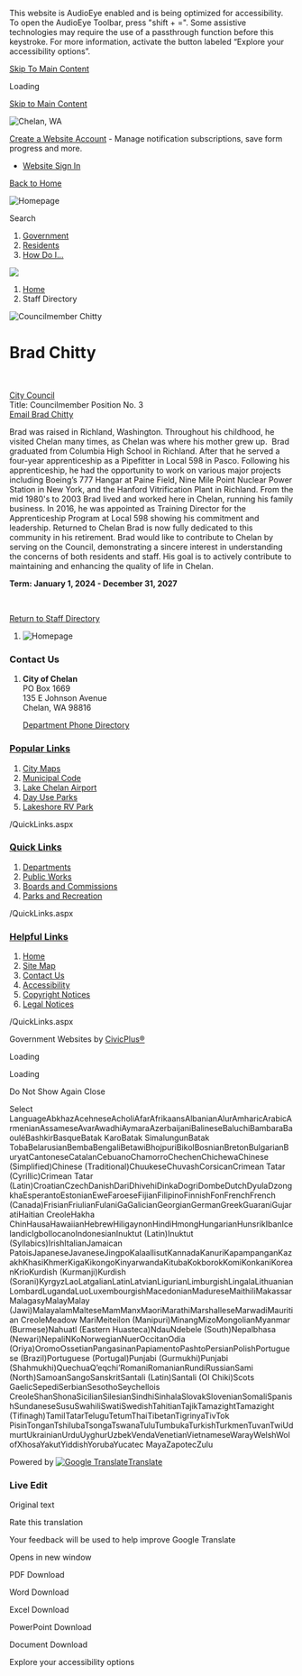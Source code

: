 This website is AudioEye enabled and is being optimized for accessibility. To open the AudioEye Toolbar, press "shift + =". Some assistive technologies may require the use of a passthrough function before this keystroke. For more information, activate the button labeled “Explore your accessibility options”.

[Skip To Main Content](https://cityofchelan.us/directory.aspx?EID=78%2F)

Loading

[Skip to Main Content](https://cityofchelan.us/directory.aspx?EID=78%2F)

![Chelan, WA](https://cityofchelan.us/ImageRepository/Document?documentID=27)

[Create a Website Account](https://cityofchelan.us/MyAccount/ProfileCreate) - Manage notification subscriptions, save form progress and more.   

- [Website Sign In](https://cityofchelan.us/MyAccount)

[Back to Home](https://cityofchelan.us)

![Homepage](https://cityofchelan.us/ImageRepository/Document?documentID=80)

Search

1. [Government](https://cityofchelan.us/27/Government)
2. [Residents](https://cityofchelan.us/31/Residents)
3. [How Do I...](https://cityofchelan.us/9/How-Do-I)

<!--THE END-->

![](https://cityofchelan.us/ImageRepository/Document?documentID=77)

1. [Home](https://cityofchelan.us)
2. Staff Directory

![Councilmember Chitty](https://cityofchelan.us/ImageRepository/Document?documentID=936)

# Brad Chitty

 

[City Council](https://cityofchelan.us/Directory.aspx?DID=16)  
Title: Councilmember Position No. 3  
[Email Brad Chitty](mailto:bchitty@cityofchelan.us)

Brad was raised in Richland, Washington. Throughout his childhood, he visited Chelan many times, as Chelan was where his mother grew up.  Brad graduated from Columbia High School in Richland. After that he served a four-year apprenticeship as a Pipefitter in Local 598 in Pasco. Following his apprenticeship, he had the opportunity to work on various major projects including Boeing’s 777 Hangar at Paine Field, Nine Mile Point Nuclear Power Station in New York, and the Hanford Vitrification Plant in Richland. From the mid 1980's to 2003 Brad lived and worked here in Chelan, running his family business. In 2016, he was appointed as Training Director for the Apprenticeship Program at Local 598 showing his commitment and leadership. Returned to Chelan Brad is now fully dedicated to this community in his retirement. Brad would like to contribute to Chelan by serving on the Council, demonstrating a sincere interest in understanding the concerns of both residents and staff. His goal is to actively contribute to maintaining and enhancing the quality of life in Chelan.

**Term: January 1, 2024 - December 31, 2027**

 

[Return to Staff Directory](https://cityofchelan.us/Directory.aspx)

1. ![Homepage](https://cityofchelan.us/ImageRepository/Document?documentId=86)

### Contact Us

1. **City of Chelan**  
   PO Box 1669  
   135 E Johnson Avenue  
   Chelan, WA 98816
   
   [Department Phone Directory](https://cityofchelan.us/Directory.aspx)

### [Popular Links](https://cityofchelan.us/QuickLinks.aspx?CID=24)

1. [City Maps](https://cityofchelan.us/269/City-Maps)
2. [Municipal Code](https://cityofchelan.us/208/Municipal-Code)
3. [Lake Chelan Airport](https://cityofchelan.us/213/Lake-Chelan-Airport)
4. [Day Use Parks](https://cityofchelan.us/180/Day-Use-Parks)
5. [Lakeshore RV Park](https://cityofchelan.us/194/Lakeshore-RV-Park)

/QuickLinks.aspx

### [Quick Links](https://cityofchelan.us/QuickLinks.aspx?CID=15)

1. [Departments](https://cityofchelan.us/157/City-Departments)
2. [Public Works](https://cityofchelan.us/163/Public-Works)
3. [Boards and Commissions](https://cityofchelan.us/202/Boards-Commissions)
4. [Parks and Recreation](https://cityofchelan.us/346/Parks-Recreation)

/QuickLinks.aspx

### [Helpful Links](https://cityofchelan.us/QuickLinks.aspx?CID=16)

1. [Home](https://cityofchelan.us)
2. [Site Map](https://cityofchelan.us/sitemap)
3. [Contact Us](https://cityofchelan.us/directory.aspx)
4. [Accessibility](https://cityofchelan.us/accessibility)
5. [Copyright Notices](https://cityofchelan.us/copyright)
6. [Legal Notices](https://cityofchelan.us/332/2356/Legal-Notices)

/QuickLinks.aspx

Government Websites by [CivicPlus®](https://connect.civicplus.com/referral)

Loading

Loading

Do Not Show Again Close

Select LanguageAbkhazAcehneseAcholiAfarAfrikaansAlbanianAlurAmharicArabicArmenianAssameseAvarAwadhiAymaraAzerbaijaniBalineseBaluchiBambaraBaouléBashkirBasqueBatak KaroBatak SimalungunBatak TobaBelarusianBembaBengaliBetawiBhojpuriBikolBosnianBretonBulgarianBuryatCantoneseCatalanCebuanoChamorroChechenChichewaChinese (Simplified)Chinese (Traditional)ChuukeseChuvashCorsicanCrimean Tatar (Cyrillic)Crimean Tatar (Latin)CroatianCzechDanishDariDhivehiDinkaDogriDombeDutchDyulaDzongkhaEsperantoEstonianEweFaroeseFijianFilipinoFinnishFonFrenchFrench (Canada)FrisianFriulianFulaniGaGalicianGeorgianGermanGreekGuaraniGujaratiHaitian CreoleHakha ChinHausaHawaiianHebrewHiligaynonHindiHmongHungarianHunsrikIbanIcelandicIgboIlocanoIndonesianInuktut (Latin)Inuktut (Syllabics)IrishItalianJamaican PatoisJapaneseJavaneseJingpoKalaallisutKannadaKanuriKapampanganKazakhKhasiKhmerKigaKikongoKinyarwandaKitubaKokborokKomiKonkaniKoreanKrioKurdish (Kurmanji)Kurdish (Sorani)KyrgyzLaoLatgalianLatinLatvianLigurianLimburgishLingalaLithuanianLombardLugandaLuoLuxembourgishMacedonianMadureseMaithiliMakassarMalagasyMalayMalay (Jawi)MalayalamMalteseMamManxMaoriMarathiMarshalleseMarwadiMauritian CreoleMeadow MariMeiteilon (Manipuri)MinangMizoMongolianMyanmar (Burmese)Nahuatl (Eastern Huasteca)NdauNdebele (South)Nepalbhasa (Newari)NepaliNKoNorwegianNuerOccitanOdia (Oriya)OromoOssetianPangasinanPapiamentoPashtoPersianPolishPortuguese (Brazil)Portuguese (Portugal)Punjabi (Gurmukhi)Punjabi (Shahmukhi)QuechuaQʼeqchiʼRomaniRomanianRundiRussianSami (North)SamoanSangoSanskritSantali (Latin)Santali (Ol Chiki)Scots GaelicSepediSerbianSesothoSeychellois CreoleShanShonaSicilianSilesianSindhiSinhalaSlovakSlovenianSomaliSpanishSundaneseSusuSwahiliSwatiSwedishTahitianTajikTamazightTamazight (Tifinagh)TamilTatarTeluguTetumThaiTibetanTigrinyaTivTok PisinTonganTshilubaTsongaTswanaTuluTumbukaTurkishTurkmenTuvanTwiUdmurtUkrainianUrduUyghurUzbekVendaVenetianVietnameseWarayWelshWolofXhosaYakutYiddishYorubaYucatec MayaZapotecZulu

Powered by [![Google Translate](https://www.gstatic.com/images/branding/googlelogo/1x/googlelogo_color_42x16dp.png)Translate](https://translate.google.com)

### Live Edit

Original text

Rate this translation

Your feedback will be used to help improve Google Translate

Opens in new window

PDF Download

Word Download

Excel Download

PowerPoint Download

Document Download

Explore your accessibility options